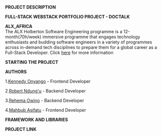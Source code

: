 **PROJECT DESCRIPTION**

**FULL-STACK WEBSTACK PORTFOLIO PROJECT - DOCTALK**

**ALX_AFRICA**                                                                                                                                                                                                                                                                    
The ALX Holberton Software Engineering programme is a 12-month(70h/week) immersive programme that engages technology enthusiasts and budding software engineers in a variety of programmes across in-demand tech disciplines to prepare them for a global career as a Full-Stack Developer. Click [here](https://www.alxafrica.com/) for more information

**STARTING THE PROJECT**

**AUTHORS**

1.[Kennedy Onyango](https://github.com/Kennedy826) - Frontend Developer

2.[Robert Ndung'u](https://github.com/doni-robert) - Backend Developer

3.[Rehema Owino](https://github.com/R-Owino) - Backend Developer

4.[Mahbub Asifatu](https://github.com/Mirai500) - Frontend Developer


**FRAMEWORK AND LIBRARIES**

**PROJECT LINK**
